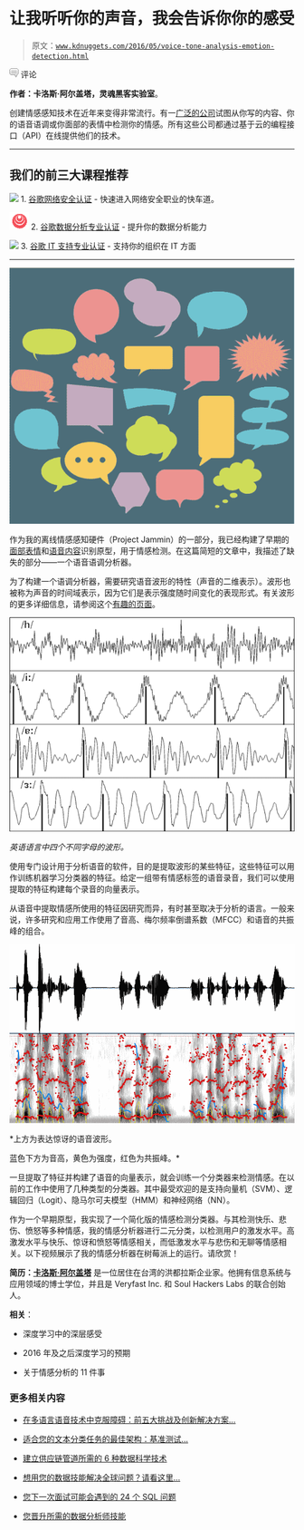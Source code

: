 # 让我听听你的声音，我会告诉你你的感受

> 原文：[`www.kdnuggets.com/2016/05/voice-tone-analysis-emotion-detection.html`](https://www.kdnuggets.com/2016/05/voice-tone-analysis-emotion-detection.html)

![c](img/3d9c022da2d331bb56691a9617b91b90.png) 评论

**作者：卡洛斯·阿尔盖塔，灵魂黑客实验室**。

创建情感感知技术在近年来变得非常流行。有一[广泛的公司](http://nordicapis.com/20-emotion-recognition-apis-that-will-leave-you-impressed-and-concerned/)试图从你写的内容、你的语音语调或你面部的表情中检测你的情感。所有这些公司都通过基于云的编程接口（API）在线提供他们的技术。

* * *

## 我们的前三大课程推荐

![](img/0244c01ba9267c002ef39d4907e0b8fb.png) 1\. [谷歌网络安全认证](https://www.kdnuggets.com/google-cybersecurity) - 快速进入网络安全职业的快车道。

![](img/e225c49c3c91745821c8c0368bf04711.png) 2\. [谷歌数据分析专业认证](https://www.kdnuggets.com/google-data-analytics) - 提升你的数据分析能力

![](img/0244c01ba9267c002ef39d4907e0b8fb.png) 3\. [谷歌 IT 支持专业认证](https://www.kdnuggets.com/google-itsupport) - 支持你的组织在 IT 方面

* * *

![正中下怀](img/995b62ccdbc769e89f628329662c8434.png)

作为我的离线情感感知硬件（Project Jammin）的一部分，我已经构建了早期的[面部表情](https://medium.com/@kidargueta/detecting-emotion-in-faces-using-geometric-features-a9a7febe024f#.3jqslnqq9)和[语音内容](https://medium.com/@kidargueta/offline-emotion-specific-speech-to-text-in-low-end-devices-62b9cc195713#.fje08wd1w)识别原型，用于情感检测。在这篇简短的文章中，我描述了缺失的部分——一个语音语调分析器。

为了构建一个语调分析器，需要研究语音波形的特性（声音的二维表示）。波形也被称为声音的时间域表示，因为它们是表示强度随时间变化的表现形式。有关波形的更多详细信息，请参阅这个[有趣的页面](http://clas.mq.edu.au/speech/acoustics/waveforms/speech_waveforms.html)。

![字母波形](img/89bcd3e1e9010ef7077ac8eed9062527.png)

*英语语言中四个不同字母的波形。*

使用专门设计用于分析语音的软件，目的是提取波形的某些特征，这些特征可以用作训练机器学习分类器的特征。给定一组带有情感标签的语音录音，我们可以使用提取的特征构建每个录音的向量表示。

从语音中提取情感所使用的特征因研究而异，有时甚至取决于分析的语言。一般来说，许多研究和应用工作使用了音高、梅尔频率倒谱系数（MFCC）和语音的共振峰的组合。

![惊讶波形](img/6015d6c6f0967832741d6e6a0e30bae9.png)

*上方为表达惊讶的语音波形。

蓝色下方为音高，黄色为强度，红色为共振峰。*

一旦提取了特征并构建了语音的向量表示，就会训练一个分类器来检测情感。在以前的工作中使用了几种类型的分类器。其中最受欢迎的是支持向量机（SVM）、逻辑回归（Logit）、隐马尔可夫模型（HMM）和神经网络（NN）。

作为一个早期原型，我实现了一个简化版的情感检测分类器。与其检测快乐、悲伤、愤怒等多种情感，我的情感分析器进行二元分类，以检测用户的激发水平。高激发水平与快乐、惊讶和愤怒等情感相关，而低激发水平与悲伤和无聊等情感相关。以下视频展示了我的情感分析器在树莓派上的运行。请欣赏！

**简历：[卡洛斯·阿尔盖塔](http://www.soulhackerslabs.com/)** 是一位居住在台湾的洪都拉斯企业家。他拥有信息系统与应用领域的博士学位，并且是 Veryfast Inc. 和 Soul Hackers Labs 的联合创始人。

**相关**：

+   深度学习中的深层感受

+   2016 年及之后深度学习的预期

+   关于情感分析的 11 件事

### 更多相关内容

+   [在多语言语音技术中克服障碍：前五大挑战及创新解决方案…](https://www.kdnuggets.com/2023/08/overcoming-barriers-multilingual-voice-technology-top-5-challenges-innovative-solutions.html)

+   [适合您的文本分类任务的最佳架构：基准测试…](https://www.kdnuggets.com/2023/04/best-architecture-text-classification-task-benchmarking-options.html)

+   [建立供应链管道所需的 6 种数据科学技术](https://www.kdnuggets.com/2022/01/6-data-science-technologies-need-build-supply-chain-pipeline.html)

+   [想用您的数据技能解决全球问题？请看这里…](https://www.kdnuggets.com/2022/04/jhu-want-data-skills-solve-global-problems.html)

+   [您下一次面试可能会遇到的 24 个 SQL 问题](https://www.kdnuggets.com/2022/06/24-sql-questions-might-see-next-interview.html)

+   [您晋升所需的数据分析师技能](https://www.kdnuggets.com/2022/09/data-analyst-skills-need-next-promotion.html)
